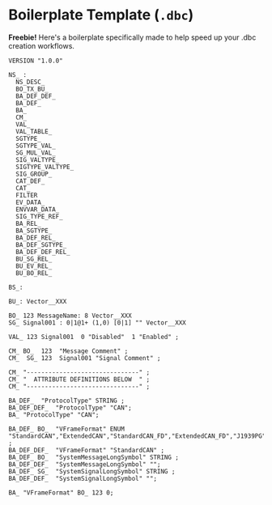 # Boilerplate Template (`.dbc`)

**Freebie!** Here's a boilerplate specifically made to help speed up your .dbc creation workflows.

    VERSION "1.0.0"

    NS_ :
      NS_DESC_
      BO_TX_BU_
      BA_DEF_DEF_
      BA_DEF_
      BA_
      CM_
      VAL_
      VAL_TABLE_
      SGTYPE_
      SGTYPE_VAL_
      SG_MUL_VAL_
      SIG_VALTYPE_
      SIGTYPE_VALTYPE_
      SIG_GROUP_
      CAT_DEF_
      CAT_
      FILTER
      EV_DATA_
      ENVVAR_DATA_
      SIG_TYPE_REF_
      BA_REL_
      BA_SGTYPE_
      BA_DEF_REL_
      BA_DEF_SGTYPE_
      BA_DEF_DEF_REL_
      BU_SG_REL_
      BU_EV_REL_
      BU_BO_REL_

    BS_:

    BU_: Vector__XXX

    BO_ 123 MessageName: 8 Vector__XXX
    SG_ Signal001 : 0|1@1+ (1,0) [0|1] "" Vector__XXX

    VAL_ 123 Signal001  0 "Disabled"  1 "Enabled" ;

    CM_ BO_  123  "Message Comment" ;
    CM_  SG_ 123  Signal001 "Signal Comment" ;

    CM_ "-------------------------------" ;
    CM_ "  ATTRIBUTE DEFINITIONS BELOW  " ;
    CM_ "-------------------------------" ;

    BA_DEF_  "ProtocolType" STRING ;
    BA_DEF_DEF_  "ProtocolType" "CAN";
    BA_ "ProtocolType" "CAN";

    BA_DEF_ BO_  "VFrameFormat" ENUM  "StandardCAN","ExtendedCAN","StandardCAN_FD","ExtendedCAN_FD","J1939PG" ;
    BA_DEF_DEF_  "VFrameFormat" "StandardCAN" ;
    BA_DEF_ BO_  "SystemMessageLongSymbol" STRING ;
    BA_DEF_DEF_  "SystemMessageLongSymbol" "";
    BA_DEF_ SG_  "SystemSignalLongSymbol" STRING ;
    BA_DEF_DEF_  "SystemSignalLongSymbol" "";

    BA_ "VFrameFormat" BO_ 123 0;
